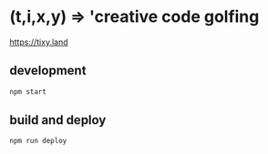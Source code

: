 # (t,i,x,y) => 'creative code golfing

https://tixy.land

## development

```sh
npm start
```

## build and deploy

```sh
npm run deploy
```